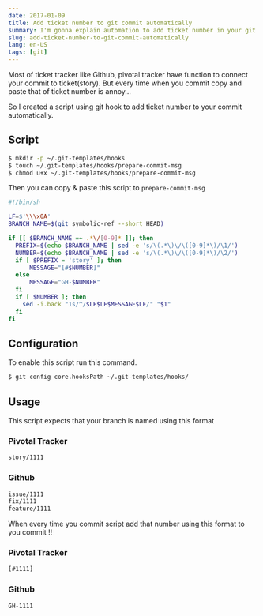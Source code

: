 ```yaml
---
date: 2017-01-09
title: Add ticket number to git commit automatically
summary: I'm gonna explain automation to add ticket number in your git commit
slug: add-ticket-number-to-git-commit-automatically
lang: en-US
tags: [git]
---
```


Most of ticket tracker like Github, pivotal tracker have function to connect your commit to ticket(story).
But every time when you commit copy and paste that of ticket number is annoy...

So I created a script using git hook to add ticket number to your commit automatically.

## Script

```bash
$ mkdir -p ~/.git-templates/hooks
$ touch ~/.git-templates/hooks/prepare-commit-msg
$ chmod u+x ~/.git-templates/hooks/prepare-commit-msg
```

Then you can copy & paste this script to `prepare-commit-msg`

```bash
#!/bin/sh

LF=$'\\\x0A'
BRANCH_NAME=$(git symbolic-ref --short HEAD)

if [[ $BRANCH_NAME =~ .*\/[0-9]* ]]; then
  PREFIX=$(echo $BRANCH_NAME | sed -e 's/\(.*\)\/\([0-9]*\)/\1/')
  NUMBER=$(echo $BRANCH_NAME | sed -e 's/\(.*\)\/\([0-9]*\)/\2/')
  if [ $PREFIX = 'story' ]; then
      MESSAGE="[#$NUMBER]"
  else
      MESSAGE="GH-$NUMBER"
  fi
  if [ $NUMBER ]; then
    sed -i.back "1s/^/$LF$LF$MESSAGE$LF/" "$1"
  fi
fi
```

## Configuration

To enable this script run this command.

```bash
$ git config core.hooksPath ~/.git-templates/hooks/
```

## Usage

This script expects that your branch is named using this format

### Pivotal Tracker

```bash
story/1111
```


### Github

```bash
issue/1111
fix/1111
feature/1111
```


When every time you commit script add that number using this format to you commit !!


### Pivotal Tracker
```bash
[#1111]
```

### Github
```bash
GH-1111
```
